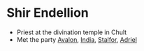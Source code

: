 # Shir Endellion
- Priest at the divination temple in Chult
- Met the party [Avalon](PCs/Current/Avalon.md), [India](PCs/Current/India.md), [Stalfor](PCs/Current/Stalfor.md), [Adriel](Adriel.md)
